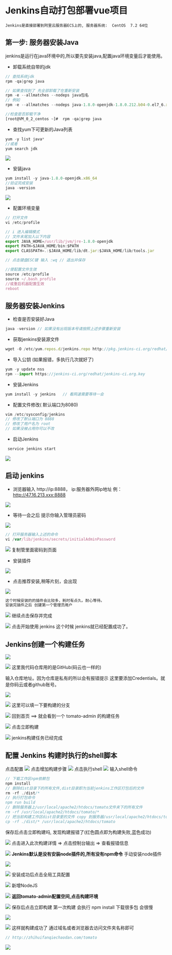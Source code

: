 # Jenkins自动打包部署vue项目

`Jenkins是直接部署到阿里云服务器ECS上的, 服务器系统:  CentOS  7.2 64位`

## 第一步: 服务器安装Java
jenkins是运行在java环境中的,所以要先安装java,配置java环境变量后才能使用。
* 卸载系统自带的jdk

```js
// 查找系统jdk 
rpm -qa|grep java 

// 如果查找到了 先全部卸载了在重新安装
rpm -e --allmatches --nodeps java包名
// 例如
rpm -e --allmatches --nodeps java-1.8.0-openjdk-1.8.0.212.b04-0.el7_6.x86_64

//检查是否卸载干净
[root@VM_0_2_centos ~]#  rpm -qa|grep java 
```
* 查找yum下可更新的Java列表

```js
yum -y list java*
//或者
yum search jdk
```

![](https://user-gold-cdn.xitu.io/2019/10/2/16d8b5e3dc057f98?w=1281&h=1229&f=png&s=274374)
* 安装java

```js
yum install -y java-1.8.0-openjdk.x86_64
//验证完成安装
java -version
```

![](https://user-gold-cdn.xitu.io/2019/10/2/16d8b5ebadfc1aeb?w=1254&h=123&f=png&s=22874)
* 配置环境变量

```js
// 打开文件
vi /etc/profile  

// i 进入编辑模式
// 文件末尾加入以下内容
export JAVA_HOME=/usr/lib/jvm/jre-1.8.0-openjdk
export PATH=$JAVA_HOME/bin:$PATH
export CLASSPATH=.:$JAVA_HOME/lib/dt.jar:$JAVA_HOME/lib/tools.jar

// 点击键盘ESC键 输入 :wq // 退出并保存
```

```js
//使配置文件生效
source /etc/profile 
source ~/.bash_profile
//或重启机器配置生效
reboot
```
## 服务器安装Jenkins
* 检查是否安装好Java

```js
java -version // 如果没有出现版本号请按照上述步骤重新安装
```
* 获取jenkins安装源文件   

```js
wget -O /etc/yum.repos.d/jenkins.repo http://pkg.jenkins-ci.org/redhat/jenkins.repo
```
* 导入公钥 (如果报错，多执行几次就好了) 

```js
yum -y update nss
rpm --import https://jenkins-ci.org/redhat/jenkins-ci.org.key
```
* 安装Jenkins

```js
yum install -y jenkins   // 看网速需要等待一会
```
* 配置文件修改( 默认端口为8080) 

```js
vim /etc/sysconfig/jenkins
// 修改了默认端口为 8888
// 修改了用户名为 root
// 如果没被占用你可以不改
```
* 启动Jenkins

```js
 service jenkins start
```

![](https://user-gold-cdn.xitu.io/2019/10/2/16d8b70d41872425?w=922&h=75&f=png&s=11268)
## 启动 jenkins
* 浏览器输入 http://ip:8888， ip:服务器外网ip地址 例：http://47.16.213.xxx:8888

![](https://user-gold-cdn.xitu.io/2019/10/2/16d8b72fa85c57f2?w=1308&h=769&f=png&s=155202)
* 等待一会之后 提示你输入管理员密码

![](https://user-gold-cdn.xitu.io/2019/10/2/16d8b73488cd5074?w=1588&h=1455&f=png&s=368281)

```js
// 打开服务器输入上述的命令
vi /var/lib/jenkins/secrets/initialAdminPassword
```

![](https://user-gold-cdn.xitu.io/2019/10/2/16d8b758ae7a43c6?w=1196&h=191&f=png&s=61498)
复制管里面密码到页面
* 安装插件

![](https://user-gold-cdn.xitu.io/2019/10/2/16d8b76b378190e7?w=1616&h=1371&f=png&s=419585)
* 点击推荐安装,稍等片刻，会出现

![](https://user-gold-cdn.xitu.io/2019/10/2/16d8b774cb01d6f8?w=1609&h=1476&f=png&s=359216)

```js
这个时候安装的的插件会比较多，耗时有点久。耐心等待。
安装完插件之后 创建第一个管理员用户
```

![](https://user-gold-cdn.xitu.io/2019/10/2/16d8b77c1ec753af?w=1620&h=1481&f=png&s=229499)
继续点击保存并完成

![](https://user-gold-cdn.xitu.io/2019/10/2/16d8b782989fa4b4?w=1580&h=1452&f=png&s=307181)
点击开始使用 jenkins 这个时候 jenkins就已经配置成功了。
## Jenkins创建一个构建任务

![](https://user-gold-cdn.xitu.io/2019/10/2/16d8b794bc279d86?w=1952&h=1038&f=png&s=271262)

![](https://user-gold-cdn.xitu.io/2019/10/2/16d8b79e3ae8d81a?w=1492&h=1341&f=png&s=239389)
这里我代码仓库用的是GitHub(码云也一样的)

输入仓库地址。因为仓库是私有的所以会有报错提示 这里要添加Credentials。就是你码云或者github账号。


![](https://user-gold-cdn.xitu.io/2019/10/2/16d8b7dddc84d08d?w=1422&h=1013&f=png&s=119978)

![](https://user-gold-cdn.xitu.io/2019/10/2/16d8b7d433a4ae1d?w=1841&h=778&f=png&s=97676)
这里可以填一下要构建的分支

![](https://user-gold-cdn.xitu.io/2019/10/2/16d8b7ea441be540?w=1397&h=368&f=png&s=48826)
回到首页 ==> 就会看到一个 tomato-admin 的构建任务

![](https://user-gold-cdn.xitu.io/2019/10/2/16d8b7f69a49cf78?w=2445&h=571&f=png&s=117640)
点击立即构建

![](https://user-gold-cdn.xitu.io/2019/10/2/16d8b812e6d47099?w=1679&h=957&f=png&s=233507)
jenkins构建任务已经完成
## 配置 Jenkins 构建时执行的shell脚本
点击配置
![](https://user-gold-cdn.xitu.io/2019/10/2/16d8b8246feb3c32?w=1617&h=938&f=png&s=225690)
点击增加构建步骤
![](https://user-gold-cdn.xitu.io/2019/10/2/16d8b839d5ce60fc?w=1417&h=1635&f=png&s=218174)
点击执行shell
![](https://user-gold-cdn.xitu.io/2019/10/2/16d8b83d98996849?w=511&h=381&f=png&s=36489)
输入shell命令
```js
// 下载工作区npm依赖包
npm install
// 删除dist目录下的所有文件,dist目录即为当前jenkins工作区打包后的文件
rm -rf ./dist/*
// 执行打包命令
npm run build
// 删除服务器上/usr/local/apache2/htdocs/tomato文件夹下的所有文件
rm -rf /usr/local/apache2/htdocs/tomato/*
// 把当前构建工作区dist目录里的文件 copy 到服务器/usr/local/apache2/htdocs/tomato文件夹下
cp -rf ./dist/* /usr/local/apache2/htdocs/tomato
```
保存后点击立即构建吗, 发现构建报错了(红色圆点即为构建失败,蓝色成功)

![](https://user-gold-cdn.xitu.io/2019/10/2/16d8b892a6046479?w=1369&h=1329&f=png&s=253413)
点击进入此次构建详情 => 点击控制台输出 => 查看报错信息

![](https://user-gold-cdn.xitu.io/2019/10/2/16d8b8a64a465cc7?w=1465&h=889&f=png&s=521717)
**Jenkins默认是没有安装node插件的,所有没有npm命令**
手动安装node插件

![](https://user-gold-cdn.xitu.io/2019/10/2/16d8b8b255eb3f84?w=2220&h=1270&f=png&s=321567)

![](https://user-gold-cdn.xitu.io/2019/10/2/16d8b8bc6ea08dbd?w=2038&h=354&f=png&s=135733)
安装成功后点击全局工具配置

![](https://user-gold-cdn.xitu.io/2019/10/2/16d8b8c53e862b19?w=2431&h=1042&f=png&s=273268)
新增NodeJS

![](https://user-gold-cdn.xitu.io/2019/10/2/16d8b8ce6d332d14?w=1916&h=939&f=png&s=115655)
**返回tomato-admin配置空间,点击构建环境**

![](https://user-gold-cdn.xitu.io/2019/10/2/16d8b8ddf5fa7e1b?w=1439&h=943&f=png&s=141521)
保存后点击立即构建 第一次构建 会执行 npm install 下载很多包 会很慢

![](https://user-gold-cdn.xitu.io/2019/10/2/16d8b901d635d87e?w=1103&h=268&f=png&s=35710)

![](https://user-gold-cdn.xitu.io/2019/10/2/16d8b90611646ccd?w=1640&h=1301&f=png&s=207811)
这样就构建成功了 通过域名或者浏览器去访问文件夹名称即可

```js
// http://zhihuifanqiechaodan.com/tomato
```

![](https://user-gold-cdn.xitu.io/2019/10/2/16d8b982ef80de9b?w=2471&h=606&f=png&s=794418)